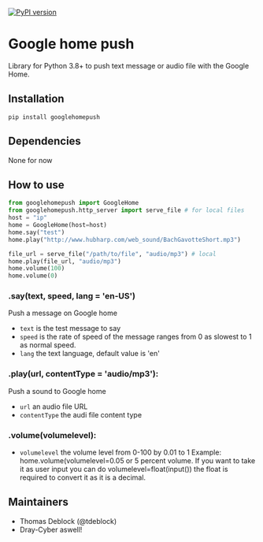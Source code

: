 [![PyPI version](https://badge.fury.io/py/googlehomepush.svg)](https://badge.fury.io/py/googlehomepush)

# Google home push

Library for Python 3.8+ to push text message or audio file with the Google Home.

## Installation

    pip install googlehomepush

## Dependencies

None for now

## How to use

``` python
from googlehomepush import GoogleHome
from googlehomepush.http_server import serve_file # for local files
host = "ip"
home = GoogleHome(host=host)
home.say("test")
home.play("http://www.hubharp.com/web_sound/BachGavotteShort.mp3")

file_url = serve_file("/path/to/file", "audio/mp3") # local
home.play(file_url, "audio/mp3")
home.volume(100)
home.volume(0)

```
### .say(text, speed, lang = 'en-US')

Push a message on Google home

- `text` is the test message to say
- `speed` is the rate of speed of the message ranges from 0 as slowest to 1 as normal speed.
- `lang` the text language, default value is 'en'

### .play(url, contentType = 'audio/mp3'):

Push a sound to Google home
- `url` an audio file URL
- `contentType` the audi file content type

### .volume(volumelevel):
- `volumelevel` the volume level from 0-100 by 0.01 to 1 Example: home.volume(volumelevel=0.05 or 5 percent volume. If you want to take it as user input you can do volumelevel=float(input()) the float is required to convert it as it is a decimal.



## Maintainers

- Thomas Deblock (@tdeblock)
- Dray-Cyber aswell!
